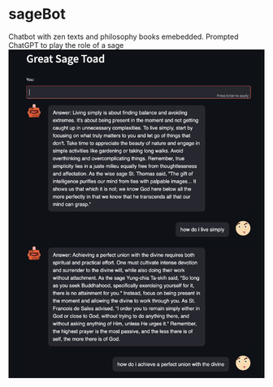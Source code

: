 # sageBot
Chatbot with zen texts and philosophy books emebedded. Prompted ChatGPT to play the role of a sage
![alt_text](guru_example.jpg)
